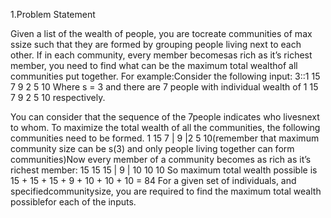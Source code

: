1.Problem Statement 

Given a list of the wealth of people, you are tocreate communities of max ssize such that they are formed by grouping people living next to each other. If in each community, every member becomesas  rich  as  it’s  richest  member,  you  need  to  find  what  can  be  the  maximum  total  wealthof  all communities put together.
For example:Consider the following input: 3::1 15 7 9 2 5 10
Where s = 3 and there are 7 people with individual wealth of 1 15 7 9 2 5 10 respectively. 

You can consider that the sequence of the 7people indicates who livesnext to whom. To maximize the total wealth of all the communities, the following communities need to be formed.
1 15 7 | 9 |2 5 10(remember  that  maximum  community  size  can  be  s(3)  and  only  people  living together  can  form communities)Now every member of a community becomes as rich as it’s richest member: 15 15 15 | 9 | 10 10 10
So maximum total wealth possible is 15 + 15 + 15 + 9 + 10 + 10 + 10 = 84
For a given set of individuals, and specifiedcommunitysize, you are required to find the maximum total wealth possiblefor each of the inputs. 
